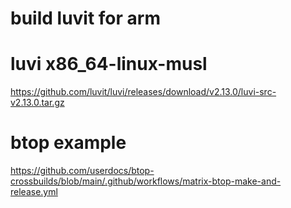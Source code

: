 # build luvit for arm

# luvi x86_64-linux-musl

https://github.com/luvit/luvi/releases/download/v2.13.0/luvi-src-v2.13.0.tar.gz

# btop example
https://github.com/userdocs/btop-crossbuilds/blob/main/.github/workflows/matrix-btop-make-and-release.yml